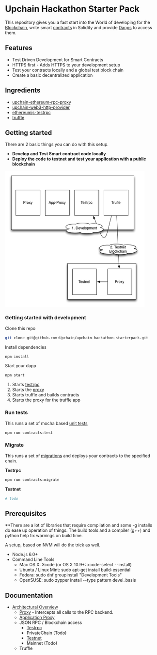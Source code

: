 # Upchain Hackathon Starter Pack

This repository gives you a fast start into the World of developing for the  [Blockchain](https://en.wikipedia.org/wiki/Block_chain),  write smart [contracts](https://en.wikipedia.org/wiki/Smart_contract) in Solidity and provide [Dapps](http://dapps.ethercasts.com/) to access them.


## Features

* Test Driven Development for Smart Contracts
* HTTPS first - Adds HTTPS to your development setup
* Test your contracts locally and a global test block chain
* Create a basic decentralized application

## Ingredients

* [upchain-ethereum-rpc-proxy](https://github.com/Upchain/upchain-ethereum-rpc-proxy)
* [upchain-web3-http-provider](https://github.com/Upchain/upchain-web3-http-provider)
* [ethereumjs-testrpc](https://github.com/ethereumjs/testrpc)
* [truffle](https://github.com/ConsenSys/truffle/)

## Getting started

There are 2 basic things you can do with this setup.

* **Develop and Test Smart contract code locally**
* **Deploy the code to testnet and test your application with a public blockchain**

![Overview](./docs/images/overview_readme.png)

### Getting started with development

Clone this repo
```bash
git clone git@github.com:Upchain/upchain-hackathon-starterpack.git
```
Install dependencies

```bash
npm install
```
Start your dapp

```bash
npm start
```

1. Starts [testrpc](https://github.com/ethereumjs/testrpc)
2. Starts the  [proxy](https://github.com/Upchain/upchain-ethereum-rpc-proxy)
3. Starts truffle and builds contracts
4. Starts the proxy for the truffle app

### Run tests

This runs a set of mocha based [unit tests](./test)

```bash
npm run contracts:test
```

### Migrate

This runs a set of [migrations](./migrations) and deploys your contracts to the specified chain.

**Testrpc**

```bash
npm run contracts:migrate
```

**Testnet**

```bash
# todo
```

## Prerequisites

**There are a lot of libraries that require compilation and some -g installs do ease up operation of things. The build tools and a compiler (g++) and python help fix warnings on build time.

A setup, based on NVM will do the trick as well.

* Node.js 6.0+
* Command Line Tools
  * Mac OS X: Xcode (or OS X 10.9+: xcode-select --install)
  * Ubuntu /  Linux Mint: sudo apt-get install build-essential
  * Fedora: sudo dnf groupinstall "Development Tools"
  * OpenSUSE: sudo zypper install --type pattern devel_basis

## Documentation

* [Architectural Overview](./docs/overview.md)
  * [Proxy](./docs/architecture-proxy.md) - Intercepts all calls to the RPC backend.
  * [Application Proxy](./docs/architecture-application-proxy.md)
  * JSON RPC / Blockchain access
    * [Testrpc](./docs/architecture-testrpc.md)
    * PrivateChain (Todo)
    * [Testnet](./docs/architecture-testnet.md)
    * Mainnet (Todo)
  * Truffle

